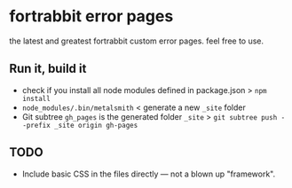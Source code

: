 # fortrabbit error pages

the latest and greatest fortrabbit custom error pages. feel free to use.

## Run it, build it

* check if you install all node modules defined in package.json  > `npm install`
* `node_modules/.bin/metalsmith` < generate a new `_site` folder
* Git subtree `gh_pages` is the generated folder `_site` > `git subtree push --prefix _site origin gh-pages`

## TODO

* Include basic CSS in the files directly — not a blown up "framework".